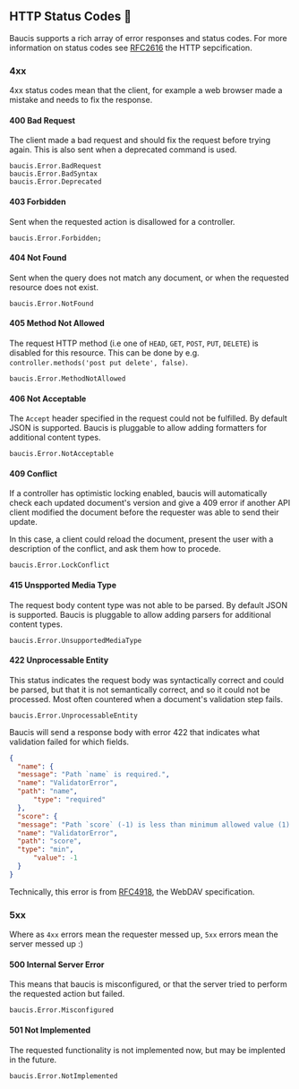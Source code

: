 ## HTTP Status Codes :traffic_light:

Baucis supports a rich array of error responses and status codes. For more information on status codes see [RFC2616](http://www.w3.org/Protocols/rfc2616/rfc2616-sec10.html) the HTTP sepcification.

### 4xx

4xx status codes mean that the client, for example a web browser made a mistake and needs to fix the response.

#### 400 Bad Request

The client made a bad request and should fix the request before trying again.  This is also sent when a deprecated command is used.

    baucis.Error.BadRequest
    baucis.Error.BadSyntax
    baucis.Error.Deprecated

#### 403 Forbidden

Sent when the requested action is disallowed for a controller.

    baucis.Error.Forbidden;

#### 404 Not Found

Sent when the query does not match any document, or when the requested resource does not exist.

    baucis.Error.NotFound

#### 405 Method Not Allowed

The request HTTP method (i.e one of `HEAD`, `GET`, `POST`, `PUT`, `DELETE`) is disabled for this resource.  This can be done by e.g. `controller.methods('post put delete', false)`.

    baucis.Error.MethodNotAllowed

#### 406 Not Acceptable

The `Accept` header specified in the request could not be fulfilled.  By default JSON is supported.  Baucis is pluggable to allow adding formatters for additional content types.

    baucis.Error.NotAcceptable

#### 409 Conflict

If a controller has optimistic locking enabled, baucis will automatically check each updated document's version and give a 409 error if another API client modified the document before the requester was able to send their update.

In this case, a client could reload the document, present the user with a description of the conflict, and ask them how to procede.

    baucis.Error.LockConflict

#### 415 Unspported Media Type

The request body content type was not able to be parsed.  By default JSON is supported.  Baucis is pluggable to allow adding parsers for additional content types.

    baucis.Error.UnsupportedMediaType

#### 422 Unprocessable Entity

This status indicates the request body was syntactically correct and could be parsed, but that it is not semantically correct, and so it could not be processed.  Most often countered when a document's validation step fails.

    baucis.Error.UnprocessableEntity

Baucis will send a response body with error 422 that indicates what validation failed for which fields.
``` json
{
  "name": {
  "message": "Path `name` is required.",
  "name": "ValidatorError",
  "path": "name",
      "type": "required"
  },
  "score": {
  "message": "Path `score` (-1) is less than minimum allowed value (1).",
  "name": "ValidatorError",
  "path": "score",
  "type": "min",
      "value": -1
  }
}
```

Technically, this error is from [RFC4918](https://tools.ietf.org/html/rfc4918#section-11.2), the WebDAV specification.


### 5xx

Where as `4xx` errors mean the requester messed up, `5xx` errors mean the server messed up :)

#### 500 Internal Server Error

This means that baucis is misconfigured, or that the server tried to perform the requested action but failed.

    baucis.Error.Misconfigured

#### 501 Not Implemented

The requested functionality is not implemented now, but may be implented in the future.

    baucis.Error.NotImplemented
